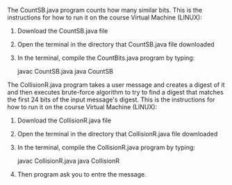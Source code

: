 The CountSB.java program counts how many similar bits. 
This is the instructions for how to run it on the course Virtual Machine (LINUX): 

1) Download the CountSB.java file
2) Open the terminal in the directory that CountSB.java file downloaded
3) In the terminal, compile the CountBits.java program by typing: 
	
	javac CountSB.java
	java CountSB

The CollisionR.java program takes a user message and creates a digest of it and then executes brute-force algorithm to try to find a digest that matches the first 24 bits of the input message's digest.
This is the instructions for how to run it on the course Virtual Machine (LINUX): 

1) Download the CollisionR.java file
2) Open the terminal in the directory that CollisionR.java file downloaded
3) In the terminal, compile the CollisionR.java program by typing: 

	javac CollisionR.java
	java CollisionR
4) Then program ask you to entre the message. 